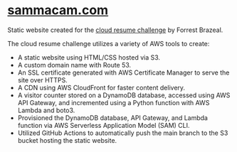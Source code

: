 # [sammacam.com](https://sammacam.com)
Static website created for the [cloud resume challenge](https://cloudresumechallenge.dev/docs/the-challenge/aws/) by Forrest Brazeal.

The cloud resume challenge utilizes a variety of AWS tools to create:
- A static website using HTML/CSS hosted via S3.
- A custom domain name with Route 53.
- An SSL certificate generated with AWS Certificate Manager to serve the site over HTTPS.
- A CDN using AWS CloudFront for faster content delivery.
- A visitor counter stored on a DynamoDB database, accessed using AWS API Gateway, and incremented using a Python function with AWS Lambda and boto3.
- Provisioned the DynamoDB database, API Gateway, and Lambda function via AWS Serverless Application Model (SAM) CLI.
- Utilized GitHub Actions to automatically push the main branch to the S3 bucket hosting the static website.
